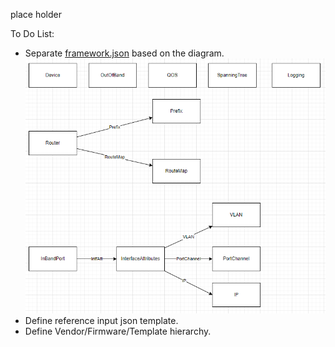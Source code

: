 place holder

To Do List:
- Separate [framework.json](framework.json) based on the diagram. 
![](frameworkSeparation.png)
- Define reference input json template.
- Define Vendor/Firmware/Template hierarchy.